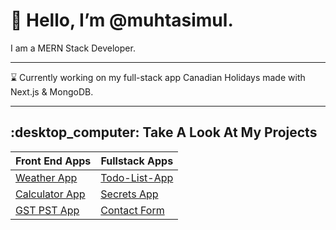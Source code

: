 
<h1>👋 Hello, I’m @muhtasimul.</h1>
<p>I am a MERN Stack Developer.</p>
<hr/>

:hourglass: Currently working on my full-stack app Canadian Holidays made with Next.js & MongoDB.

<hr/>

<h2>:desktop_computer: Take A Look At My Projects</h2>

|Front End Apps | Fullstack Apps|
| ------------- | ------------- | 
|[Weather App](https://github.com/muhtasimul/weather-app)|[Todo-List-App](https://github.com/muhtasimul/todo-task-app)|
[Calculator App](https://github.com/muhtasimul/calculator-react-app)| [Secrets App](https://github.com/muhtasimul/Secrets_App)|
[GST PST App](https://github.com/muhtasimul/GST-PST-React-App)| [Contact Form](https://github.com/muhtasimul/Contact-Form)|


<!---
muhtasimul/muhtasimul is a ✨ special ✨ repository because its `README.md` (this file) appears on your GitHub profile.
You can click the Preview link to take a look at your changes.

--->
